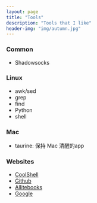 ```yaml
---
layout: page
title: "Tools"
description: "Tools that I like"
header-img: "img/autumn.jpg"
---
```


### Common

+ Shadowsocks

### Linux

+ awk/sed
+ grep
+ find
+ Python
+ shell

### Mac

+ taurine: 保持 Mac 清醒的app

### Websites

+ [CoolShell](https://coolshell.cn)
+ [Github](https://github.com/chunyang-wen)
+ [Allitebooks](http://www.allitebooks.com)
+ [Google](https://www.google.com)

